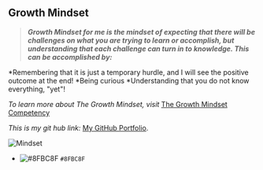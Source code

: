 ## Growth Mindset

> ***Growth Mindset for me is the mindset of expecting that there will be challenges on what you are trying to learn or accomplish, but understanding that each challenge can turn in to knowledge. This can be accomplished by:*** 

*Remembering that it is just a temporary hurdle, and I will see the positive outcome at the end!
*Being curious 
*Understanding that you do not know everything, "yet"!

*To learn more about The Growth Mindset, visit* [The Growth Mindset Competency](https://codefellows.github.io/common_curriculum/career_coaching/common/professional-competencies) 

*This is my git hub link:* [My GitHub Portfolio](https://github.com/MaximoVincente/).

![Mindset](https://user-images.githubusercontent.com/103771906/182227987-20cfba6c-b11a-467b-82b5-7864a624e54c.jpeg)


- ![#8FBC8F](https://via.placeholder.com/15/c5f015/c5f015.png) `#8FBC8F`
